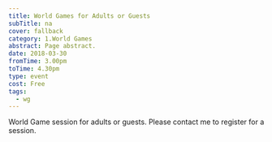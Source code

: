 ```yaml
---
title: World Games for Adults or Guests
subTitle: na
cover: fallback
category: 1.World Games
abstract: Page abstract.
date: 2018-03-30
fromTime: 3.00pm
toTime: 4.30pm
type: event
cost: Free
tags:
  - wg
---
```


World Game session for adults or guests. Please contact me to register for a session.

